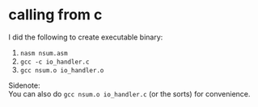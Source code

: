 # calling from c

I did the following to create executable binary:

1. `nasm nsum.asm`
2. `gcc -c io_handler.c`
3. `gcc nsum.o io_handler.o`

Sidenote:<br>
You can also do `gcc nsum.o io_handler.c` (or the sorts)
for convenience.
